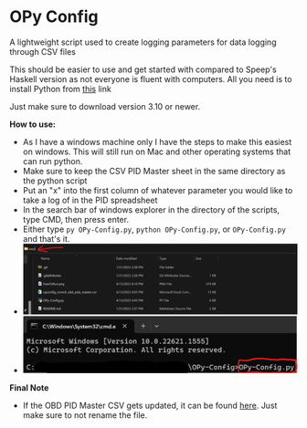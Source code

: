 # OPy Config
 A lightweight script used to create logging parameters for data logging through CSV files
 
 This should be easier to use and get started with compared to Speep's Haskell version as not everyone is fluent with computers. All you need is to install Python from [this](https://www.python.org/downloads/) link 

 Just make sure to download version 3.10 or newer.

 **How to use:**
 * As I have a windows machine only I have the steps to make this easiest on windows. This will still run on Mac and other operating systems that can run python.
 * Make sure to keep the CSV PID Master sheet in the same directory as the python script
 * Put an "x" into the first column of whatever parameter you would like to take a log of in the PID spreadsheet
 * In the search bar of windows explorer in the directory of the scripts, type CMD, then press enter.
 * Either type `py OPy-Config.py`, `python OPy-Config.py`, or `OPy-Config.py` and that's it.
 * ![alt text](https://github.com/tekshteint/OPy-Config/blob/main/howToRun1.png?raw=true)
 * ![alt text](https://github.com/tekshteint/OPy-Config/blob/main/howToRun2.png?raw=true)


**Final Note**
 * If the OBD PID Master CSV gets updated, it can be found [here](https://docs.google.com/spreadsheets/d/1ch2tyRrUQ67ai9sxeU1pBr5s8Qz32EOzjVaoeCC4ZqE/edit?usp=sharing). Just make sure to not rename the file.
